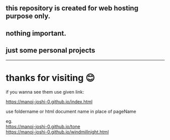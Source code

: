 ## this repository is created for web hosting purpose only. 
## nothing important. 
## just some personal projects 
___
# thanks for visiting 😊


if you wanna see them use given link:

https://manoj-joshi-0.github.io/index.html

use foldername or html document name in place of pageName <br>

eg. <br>
https://manoj-joshi-0.github.io/tone  <br>
https://manoj-joshi-0.github.io/windmillnight.html

